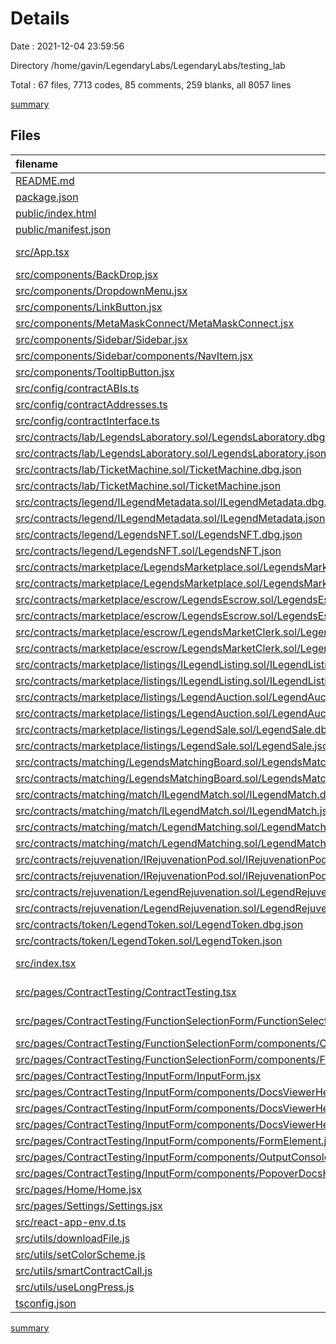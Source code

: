 # Details

Date : 2021-12-04 23:59:56

Directory /home/gavin/LegendaryLabs/LegendaryLabs/testing_lab

Total : 67 files,  7713 codes, 85 comments, 259 blanks, all 8057 lines

[summary](results.md)

## Files
| filename | language | code | comment | blank | total |
| :--- | :--- | ---: | ---: | ---: | ---: |
| [README.md](/README.md) | Markdown | 26 | 0 | 21 | 47 |
| [package.json](/package.json) | JSON | 34 | 24 | 0 | 58 |
| [public/index.html](/public/index.html) | HTML | 20 | 23 | 1 | 44 |
| [public/manifest.json](/public/manifest.json) | JSON | 25 | 0 | 1 | 26 |
| [src/App.tsx](/src/App.tsx) | TypeScript React | 29 | 0 | 4 | 33 |
| [src/components/BackDrop.jsx](/src/components/BackDrop.jsx) | JavaScript | 19 | 0 | 3 | 22 |
| [src/components/DropdownMenu.jsx](/src/components/DropdownMenu.jsx) | JavaScript | 46 | 0 | 4 | 50 |
| [src/components/LinkButton.jsx](/src/components/LinkButton.jsx) | JavaScript | 32 | 0 | 6 | 38 |
| [src/components/MetaMaskConnect/MetaMaskConnect.jsx](/src/components/MetaMaskConnect/MetaMaskConnect.jsx) | JavaScript | 94 | 0 | 12 | 106 |
| [src/components/Sidebar/Sidebar.jsx](/src/components/Sidebar/Sidebar.jsx) | JavaScript | 65 | 0 | 5 | 70 |
| [src/components/Sidebar/components/NavItem.jsx](/src/components/Sidebar/components/NavItem.jsx) | JavaScript | 41 | 0 | 2 | 43 |
| [src/components/TooltipButton.jsx](/src/components/TooltipButton.jsx) | JavaScript | 23 | 0 | 3 | 26 |
| [src/config/contractABIs.ts](/src/config/contractABIs.ts) | TypeScript | 14 | 0 | 2 | 16 |
| [src/config/contractAddresses.ts](/src/config/contractAddresses.ts) | TypeScript | 7 | 0 | 3 | 10 |
| [src/config/contractInterface.ts](/src/config/contractInterface.ts) | TypeScript | 101 | 1 | 17 | 119 |
| [src/contracts/lab/LegendsLaboratory.sol/LegendsLaboratory.dbg.json](/src/contracts/lab/LegendsLaboratory.sol/LegendsLaboratory.dbg.json) | JSON | 4 | 0 | 1 | 5 |
| [src/contracts/lab/LegendsLaboratory.sol/LegendsLaboratory.json](/src/contracts/lab/LegendsLaboratory.sol/LegendsLaboratory.json) | JSON | 1,171 | 0 | 1 | 1,172 |
| [src/contracts/lab/TicketMachine.sol/TicketMachine.dbg.json](/src/contracts/lab/TicketMachine.sol/TicketMachine.dbg.json) | JSON | 4 | 0 | 1 | 5 |
| [src/contracts/lab/TicketMachine.sol/TicketMachine.json](/src/contracts/lab/TicketMachine.sol/TicketMachine.json) | JSON | 278 | 0 | 1 | 279 |
| [src/contracts/legend/ILegendMetadata.sol/ILegendMetadata.dbg.json](/src/contracts/legend/ILegendMetadata.sol/ILegendMetadata.dbg.json) | JSON | 4 | 0 | 1 | 5 |
| [src/contracts/legend/ILegendMetadata.sol/ILegendMetadata.json](/src/contracts/legend/ILegendMetadata.sol/ILegendMetadata.json) | JSON | 193 | 0 | 1 | 194 |
| [src/contracts/legend/LegendsNFT.sol/LegendsNFT.dbg.json](/src/contracts/legend/LegendsNFT.sol/LegendsNFT.dbg.json) | JSON | 4 | 0 | 1 | 5 |
| [src/contracts/legend/LegendsNFT.sol/LegendsNFT.json](/src/contracts/legend/LegendsNFT.sol/LegendsNFT.json) | JSON | 950 | 0 | 1 | 951 |
| [src/contracts/marketplace/LegendsMarketplace.sol/LegendsMarketplace.dbg.json](/src/contracts/marketplace/LegendsMarketplace.sol/LegendsMarketplace.dbg.json) | JSON | 4 | 0 | 1 | 5 |
| [src/contracts/marketplace/LegendsMarketplace.sol/LegendsMarketplace.json](/src/contracts/marketplace/LegendsMarketplace.sol/LegendsMarketplace.json) | JSON | 715 | 0 | 1 | 716 |
| [src/contracts/marketplace/escrow/LegendsEscrow.sol/LegendsEscrow.dbg.json](/src/contracts/marketplace/escrow/LegendsEscrow.sol/LegendsEscrow.dbg.json) | JSON | 4 | 0 | 1 | 5 |
| [src/contracts/marketplace/escrow/LegendsEscrow.sol/LegendsEscrow.json](/src/contracts/marketplace/escrow/LegendsEscrow.sol/LegendsEscrow.json) | JSON | 365 | 0 | 1 | 366 |
| [src/contracts/marketplace/escrow/LegendsMarketClerk.sol/LegendsMarketClerk.dbg.json](/src/contracts/marketplace/escrow/LegendsMarketClerk.sol/LegendsMarketClerk.dbg.json) | JSON | 4 | 0 | 1 | 5 |
| [src/contracts/marketplace/escrow/LegendsMarketClerk.sol/LegendsMarketClerk.json](/src/contracts/marketplace/escrow/LegendsMarketClerk.sol/LegendsMarketClerk.json) | JSON | 73 | 0 | 1 | 74 |
| [src/contracts/marketplace/listings/ILegendListing.sol/ILegendListing.dbg.json](/src/contracts/marketplace/listings/ILegendListing.sol/ILegendListing.dbg.json) | JSON | 4 | 0 | 1 | 5 |
| [src/contracts/marketplace/listings/ILegendListing.sol/ILegendListing.json](/src/contracts/marketplace/listings/ILegendListing.sol/ILegendListing.json) | JSON | 120 | 0 | 1 | 121 |
| [src/contracts/marketplace/listings/LegendAuction.sol/LegendAuction.dbg.json](/src/contracts/marketplace/listings/LegendAuction.sol/LegendAuction.dbg.json) | JSON | 4 | 0 | 1 | 5 |
| [src/contracts/marketplace/listings/LegendAuction.sol/LegendAuction.json](/src/contracts/marketplace/listings/LegendAuction.sol/LegendAuction.json) | JSON | 360 | 0 | 1 | 361 |
| [src/contracts/marketplace/listings/LegendSale.sol/LegendSale.dbg.json](/src/contracts/marketplace/listings/LegendSale.sol/LegendSale.dbg.json) | JSON | 4 | 0 | 1 | 5 |
| [src/contracts/marketplace/listings/LegendSale.sol/LegendSale.json](/src/contracts/marketplace/listings/LegendSale.sol/LegendSale.json) | JSON | 238 | 0 | 1 | 239 |
| [src/contracts/matching/LegendsMatchingBoard.sol/LegendsMatchingBoard.dbg.json](/src/contracts/matching/LegendsMatchingBoard.sol/LegendsMatchingBoard.dbg.json) | JSON | 4 | 0 | 1 | 5 |
| [src/contracts/matching/LegendsMatchingBoard.sol/LegendsMatchingBoard.json](/src/contracts/matching/LegendsMatchingBoard.sol/LegendsMatchingBoard.json) | JSON | 380 | 0 | 1 | 381 |
| [src/contracts/matching/match/ILegendMatch.sol/ILegendMatch.dbg.json](/src/contracts/matching/match/ILegendMatch.sol/ILegendMatch.dbg.json) | JSON | 4 | 0 | 1 | 5 |
| [src/contracts/matching/match/ILegendMatch.sol/ILegendMatch.json](/src/contracts/matching/match/ILegendMatch.sol/ILegendMatch.json) | JSON | 138 | 0 | 1 | 139 |
| [src/contracts/matching/match/LegendMatching.sol/LegendMatching.dbg.json](/src/contracts/matching/match/LegendMatching.sol/LegendMatching.dbg.json) | JSON | 4 | 0 | 1 | 5 |
| [src/contracts/matching/match/LegendMatching.sol/LegendMatching.json](/src/contracts/matching/match/LegendMatching.sol/LegendMatching.json) | JSON | 283 | 0 | 1 | 284 |
| [src/contracts/rejuvenation/IRejuvenationPod.sol/IRejuvenationPod.dbg.json](/src/contracts/rejuvenation/IRejuvenationPod.sol/IRejuvenationPod.dbg.json) | JSON | 4 | 0 | 1 | 5 |
| [src/contracts/rejuvenation/IRejuvenationPod.sol/IRejuvenationPod.json](/src/contracts/rejuvenation/IRejuvenationPod.sol/IRejuvenationPod.json) | JSON | 148 | 0 | 1 | 149 |
| [src/contracts/rejuvenation/LegendRejuvenation.sol/LegendRejuvenation.dbg.json](/src/contracts/rejuvenation/LegendRejuvenation.sol/LegendRejuvenation.dbg.json) | JSON | 4 | 0 | 1 | 5 |
| [src/contracts/rejuvenation/LegendRejuvenation.sol/LegendRejuvenation.json](/src/contracts/rejuvenation/LegendRejuvenation.sol/LegendRejuvenation.json) | JSON | 329 | 0 | 1 | 330 |
| [src/contracts/token/LegendToken.sol/LegendToken.dbg.json](/src/contracts/token/LegendToken.sol/LegendToken.dbg.json) | JSON | 4 | 0 | 1 | 5 |
| [src/contracts/token/LegendToken.sol/LegendToken.json](/src/contracts/token/LegendToken.sol/LegendToken.json) | JSON | 411 | 0 | 1 | 412 |
| [src/index.tsx](/src/index.tsx) | TypeScript React | 12 | 3 | 3 | 18 |
| [src/pages/ContractTesting/ContractTesting.tsx](/src/pages/ContractTesting/ContractTesting.tsx) | TypeScript React | 23 | 0 | 4 | 27 |
| [src/pages/ContractTesting/FunctionSelectionForm/FunctionSelectionForm.tsx](/src/pages/ContractTesting/FunctionSelectionForm/FunctionSelectionForm.tsx) | TypeScript React | 36 | 0 | 4 | 40 |
| [src/pages/ContractTesting/FunctionSelectionForm/components/ContractFunctions.jsx](/src/pages/ContractTesting/FunctionSelectionForm/components/ContractFunctions.jsx) | JavaScript | 54 | 0 | 5 | 59 |
| [src/pages/ContractTesting/FunctionSelectionForm/components/FormMenuHeader.jsx](/src/pages/ContractTesting/FunctionSelectionForm/components/FormMenuHeader.jsx) | JavaScript | 46 | 0 | 6 | 52 |
| [src/pages/ContractTesting/InputForm/InputForm.jsx](/src/pages/ContractTesting/InputForm/InputForm.jsx) | JavaScript | 139 | 18 | 22 | 179 |
| [src/pages/ContractTesting/InputForm/components/DocsViewerHeading/DocsViewerHeading.jsx](/src/pages/ContractTesting/InputForm/components/DocsViewerHeading/DocsViewerHeading.jsx) | JavaScript | 77 | 10 | 13 | 100 |
| [src/pages/ContractTesting/InputForm/components/DocsViewerHeading/components/DrawerView.jsx](/src/pages/ContractTesting/InputForm/components/DocsViewerHeading/components/DrawerView.jsx) | JavaScript | 41 | 0 | 7 | 48 |
| [src/pages/ContractTesting/InputForm/components/DocsViewerHeading/components/PopoverView.jsx](/src/pages/ContractTesting/InputForm/components/DocsViewerHeading/components/PopoverView.jsx) | JavaScript | 67 | 3 | 12 | 82 |
| [src/pages/ContractTesting/InputForm/components/FormElement.jsx](/src/pages/ContractTesting/InputForm/components/FormElement.jsx) | JavaScript | 101 | 0 | 8 | 109 |
| [src/pages/ContractTesting/InputForm/components/OutputConsole.jsx](/src/pages/ContractTesting/InputForm/components/OutputConsole.jsx) | JavaScript | 98 | 1 | 14 | 113 |
| [src/pages/ContractTesting/InputForm/components/PopoverDocsHeading.jsx](/src/pages/ContractTesting/InputForm/components/PopoverDocsHeading.jsx) | JavaScript | 53 | 0 | 6 | 59 |
| [src/pages/Home/Home.jsx](/src/pages/Home/Home.jsx) | JavaScript | 18 | 0 | 6 | 24 |
| [src/pages/Settings/Settings.jsx](/src/pages/Settings/Settings.jsx) | JavaScript | 33 | 0 | 6 | 39 |
| [src/react-app-env.d.ts](/src/react-app-env.d.ts) | TypeScript | 0 | 1 | 1 | 2 |
| [src/utils/downloadFile.js](/src/utils/downloadFile.js) | JavaScript | 15 | 0 | 6 | 21 |
| [src/utils/setColorScheme.js](/src/utils/setColorScheme.js) | JavaScript | 13 | 0 | 4 | 17 |
| [src/utils/smartContractCall.js](/src/utils/smartContractCall.js) | JavaScript | 16 | 0 | 5 | 21 |
| [src/utils/useLongPress.js](/src/utils/useLongPress.js) | JavaScript | 53 | 1 | 10 | 64 |
| [tsconfig.json](/tsconfig.json) | JSON | 26 | 0 | 1 | 27 |

[summary](results.md)